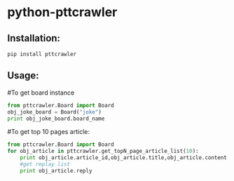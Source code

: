 # python-pttcrawler

## Installation:
```shell
pip install pttcrawler
```
## Usage:
#To get board instance
```python
from pttcrawler.Board import Board
obj_joke_board = Board("joke")
print obj_joke_board.board_name
```
#To get top 10 pages article:
```python
from pttcrawler.Board import Board
for obj_article in pttcrawler.get_topN_page_article_list(10):
    print obj_article.article_id,obj_article.title,obj_article.content
    #get replay list
    print obj_article.reply
```
